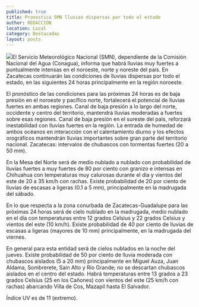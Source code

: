 ```yaml
---
published: true
title: Pronostica SMN lluvias dispersas por todo el estado
author: REDACCION
location: Local
category: Destacadas
layout: posts
---
```


![](http://i.imgur.com/Keo0OJgm.jpg)El Servicio Meteorológico Nacional (SMN), dependiente de la Comisión Nacional del Agua (Conagua), informa que habrá lluvias muy fuertes a puntualmente intensas en el noroeste, norte y noreste del país. En Zacatecas continuarán las condiciones de lluvias dispersas por todo el estado, en las siguientes 24 horas principalmente en la región noroeste.

El pronóstico de las condiciones para las próximas 24 horas es de baja presión en el noroeste y pacífico norte, fortalecerá el potencial de lluvias fuertes en ambas regiones. Canal de baja presión a lo largo del norte, occidente y centro del territorio, mantendrá lluvias moderadas a fuertes sobre esas regiones. Canal de baja presión en el sureste del país, reforzará inestabilidad con lluvias fuertes en la región. La entrada de humedad de ambos océanos en interacción con el calentamiento diurno y los efectos orográficos mantendrán lluvias importantes sobre gran parte del territorio nacional. Zacatecas: intervalos de chubascos con tormentas fuertes (20 a 50 mm).  

En la Mesa del Norte será de medio nublado a nublado con probabilidad de lluvias fuertes a muy fuertes de 80 por ciento con granizo e intensas en Chihuahua con temperaturas muy calurosas durante el día y vientos del este de 20 a 35 km/h con rachas. Existe probabilidad de 20 por ciento de lluvias de escasas a ligeras (0.1 a 5 mm), principalmente en la madrugada del sábado. 

En lo que respecta a la zona conurbada de Zacatecas-Guadalupe para las próximas 24 horas será de cielo nublado en la madrugada, medio nublado en el día con temperaturas entre 12 grados Celsius y 22 grados Celsius y vientos del este (10 km/h). Existe probabilidad de 40 por ciento de lluvias de escasas a ligeras (mayores de 10 mm) principalmente, en la madrugada del viernes.  

En general para esta entidad será de cielos nublados en la noche del jueves. Existe probabilidad de 50 por ciento  de lluvia moderada con chubascos aislados (5 a 20 mm) principalmente en Miguel Auza, Juan Aldama, Sombrerete, Saín Alto y Río Grande; no se descartan chubascos aislados en el centro del estado. Habrá temperaturas entre 13 grados a 23 grados Celsius (25 en los Cañones) con vientos del este (25 km/h con rachas) abarcando Villa de Cos, Mazapil hasta El Salvador. 

Índice UV  es de 11 (extremo).
